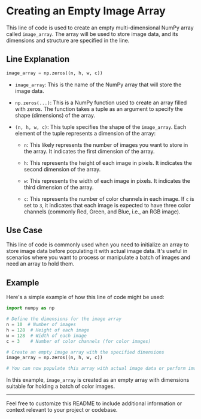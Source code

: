 # Creating an Empty Image Array

This line of code is used to create an empty multi-dimensional NumPy array called `image_array`. The array will be used to store image data, and its dimensions and structure are specified in the line.

## Line Explanation

```python
image_array = np.zeros((n, h, w, c))
```

- `image_array`: This is the name of the NumPy array that will store the image data.

- `np.zeros(...)`: This is a NumPy function used to create an array filled with zeros. The function takes a tuple as an argument to specify the shape (dimensions) of the array.

- `(n, h, w, c)`: This tuple specifies the shape of the `image_array`. Each element of the tuple represents a dimension of the array:

    - `n`: This likely represents the number of images you want to store in the array. It indicates the first dimension of the array.

    - `h`: This represents the height of each image in pixels. It indicates the second dimension of the array.

    - `w`: This represents the width of each image in pixels. It indicates the third dimension of the array.

    - `c`: This represents the number of color channels in each image. If `c` is set to `3`, it indicates that each image is expected to have three color channels (commonly Red, Green, and Blue, i.e., an RGB image).

## Use Case

This line of code is commonly used when you need to initialize an array to store image data before populating it with actual image data. It's useful in scenarios where you want to process or manipulate a batch of images and need an array to hold them.

## Example

Here's a simple example of how this line of code might be used:

```python
import numpy as np

# Define the dimensions for the image array
n = 10  # Number of images
h = 128  # Height of each image
w = 128  # Width of each image
c = 3    # Number of color channels (for color images)

# Create an empty image array with the specified dimensions
image_array = np.zeros((n, h, w, c))

# You can now populate this array with actual image data or perform image processing operations on it.
```

In this example, `image_array` is created as an empty array with dimensions suitable for holding a batch of color images.

---

Feel free to customize this README to include additional information or context relevant to your project or codebase.
